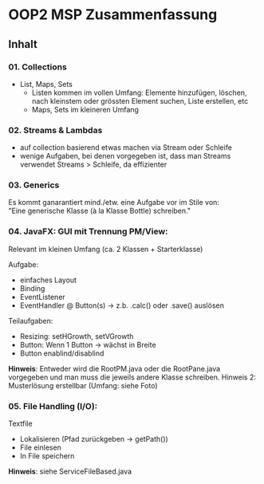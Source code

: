 # OOP2 MSP Zusammenfassung

## Inhalt

### 01. Collections
- List, Maps, Sets
	- Listen kommen im vollen Umfang: Elemente hinzufügen, löschen, nach kleinstem oder grössten Element suchen, Liste erstellen, etc
	- Maps, Sets im kleineren Umfang
	
	
### 02. Streams & Lambdas
- auf collection basierend etwas machen via Stream oder Schleife
- wenige Aufgaben, bei denen vorgegeben ist, dass man Streams verwendet
	Streams > Schleife, da effizienter
	
### 03. Generics

Es kommt ganarantiert mind./etw. eine Aufgabe vor im Stile von:  
"Eine generische Klasse (à la Klasse Bottle) schreiben."
	
### 04. JavaFX: GUI mit Trennung PM/View:
Relevant im kleinen Umfang (ca. 2 Klassen + Starterklasse)

Aufgabe:
- einfaches Layout
- Binding
- EventListener
- EventHandler @ Button(s) -> z.b. .calc() oder .save() auslösen

Teilaufgaben:
-	Resizing: setHGrowth, setVGrowth
-	Button: Wenn 1 Button -> wächst in Breite
-	Button enablind/disablind

**Hinweis**: Entweder wird die RootPM.java oder die RootPane.java vorgegeben und man muss die jeweils andere Klasse schreiben.
Hinweis 2: Musterlösung erstellbar (Umfang: siehe Foto)

### 05. File Handling (I/O):
Textfile
- Lokalisieren (Pfad zurückgeben -> getPath())
- File einlesen
- In File speichern

**Hinweis**: siehe ServiceFileBased.java